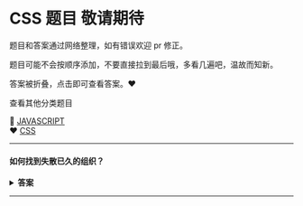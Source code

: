 
# CSS 题目  敬请期待

题目和答案通过网络整理，如有错误欢迎 pr 修正。

题目可能不会按顺序添加，不要直接拉到最后哦，多看几遍吧，温故而知新。

答案被折叠，点击即可查看答案。:heart:

查看其他分类题目

 :purple_heart: [JAVASCRIPT](/)  
 :heart: [CSS](/css/README.md)

---

#### 如何找到失散已久的组织？

<details><summary><b>答案</b></summary>
<p>
 
 &nbsp;&nbsp;&nbsp;&nbsp;扫描下方二维码:point_down::point_down:关注“前端女塾”  

![logo](https://imgs.solui.cn/wx/640.gif ':size=262x224')  
关注公众号：回复“加群”即可加 前端仙女群
</p>
</details>

---